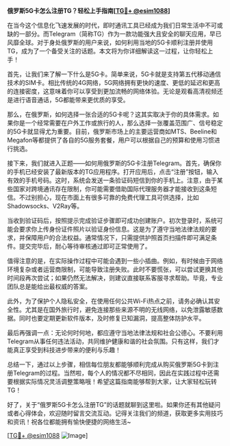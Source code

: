 **俄罗斯5G卡怎么注册TG？轻松上手指南[[TG💪+ @esim1088](https://t.me/s/esim1088)]**

在当今这个信息化飞速发展的时代，即时通讯工具已经成为我们日常生活中不可或缺的一部分。而Telegram（简称TG）作为一款功能强大且安全的聊天应用，早已风靡全球。对于身处俄罗斯的用户来说，如何利用当地的5G卡顺利注册并使用TG，成为了一个备受关注的话题。本文将为你详细解读这一过程，让你轻松上手！

首先，让我们来了解一下什么是5G卡。简单来说，5G卡就是支持第五代移动通信技术的SIM卡。相比传统的4G网络，5G网络拥有更快的速度、更低的延迟和更高的连接密度，这意味着你可以享受到更加流畅的网络体验。无论是观看高清视频还是进行语音通话，5G都能带来更优质的享受。

那么，在俄罗斯，如何选择一张合适的5G卡呢？这其实取决于你的具体需求。如果你是一个经常需要在户外工作或旅行的人，那么选择一张覆盖范围广、信号稳定的5G卡就显得尤为重要。目前，俄罗斯市场上的主要运营商如MTS、Beeline和Megafon等都提供了各自的5G服务套餐，用户可以根据自己的预算和使用习惯进行挑选。

接下来，我们就进入正题——如何用俄罗斯的5G卡注册Telegram。首先，确保你的手机已经安装了最新版本的TG应用程序。打开应用后，点击“注册”按钮，输入有效的手机号码。这时，系统会发送一条验证码短信到你的手机上。注意，由于某些国家对跨境通讯存在限制，你可能需要借助国际代理服务器才能接收到这条短信。不过别担心，现在市面上有很多可靠的免费代理工具可供选择，比如Shadowsocks、V2Ray等。

当收到验证码后，按照提示完成验证步骤即可成功创建账户。初次登录时，系统可能会要求你上传身份证件照片以验证身份信息。这是为了遵守当地法律法规的要求，并保障用户的合法权益。通常情况下，只需提供护照首页扫描件即可满足条件。提交完毕后，耐心等待审核通过即可正常使用了。

值得注意的是，在实际操作过程中可能会遇到一些小插曲。例如，有时候由于网络环境复杂或者运营商限制，可能导致注册失败。此时不要慌张，可以尝试更换其他时间段再次尝试；如果仍然无法解决，则建议直接联系客服寻求帮助。毕竟，专业团队总是能给出最权威的答案。

此外，为了保护个人隐私安全，在使用任何公共Wi-Fi热点之前，请务必确认其安全性。尤其是在国外旅行时，避免连接那些来源不明的无线网络，以免泄露敏感数据。同时也要定期更新软件版本，及时修复已知漏洞，提高整体防护水平。

最后再强调一点：无论何时何地，都应遵守当地法律法规和社会公德心。不要利用Telegram从事任何违法活动，共同维护健康和谐的社会氛围。只有这样，我们才能真正享受到科技进步带来的便利与乐趣！

总结一下，通过以上步骤，相信每位朋友都能够顺利完成从购买俄罗斯5G卡到注册Telegram的过程。当然啦，每个人的情况都不尽相同，因此在实践过程中还需要根据实际情况灵活调整策略哦！希望这篇指南能够帮到大家，让大家轻松玩转TG！

好了，关于“俄罗斯5G卡怎么注册TG”的话题就聊到这里啦。如果你还有其他疑问或者心得体会，欢迎随时留言交流互动。记得关注我们的频道，获取更多实用技巧和资讯！祝各位都能拥有愉快便捷的网络生活~

[[TG💪+ @esim1088](https://t.me/s/esim1088) ![Image](https://i.postimg.cc/4NQfJmqS/Snipaste-2025-05-13-00-14-12.png)]
